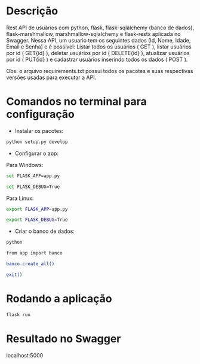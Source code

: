 # Descrição

Rest API de usuários com python, flask, flask-sqlalchemy (banco de dados), flask-marshmallow, marshmallow-sqlalchemy e flask-restx aplicada no Swagger. Nessa API, um usuario tem os seguintes dados (Id, Nome, Idade, Email e Senha) e é possível: Listar todos os usuários ( GET ), listar usuários por id ( GET{id} ), deletar usuários por id ( DELETE{id} ), atualizar usuários por id ( PUT{id} ) e cadastrar usuários inserindo todos os dados ( POST ).

Obs: o arquivo requirements.txt possui todos os pacotes e suas respectivas versões usadas para executar a API.

# Comandos no terminal para configuração

- Instalar os pacotes: 

```bash
python setup.py develop
```
- Configurar o app:

Para Windows:
```bash
set FLASK_APP=app.py 
```
```bash
set FLASK_DEBUG=True
```
Para Linux:
```bash
export FLASK_APP=app.py
```
```bash
export FLASK_DEBUG=True
```

- Criar o banco de dados:
 ```bash
 python
 ```
  ```bash
 from app import banco
 ```
  ```bash
 banco.create_all()
 ```
  ```bash
 exit()
 ```
 
 # Rodando a aplicação
  ```bash
 flask run
 ```
 # Resultado no Swagger

 localhost:5000



